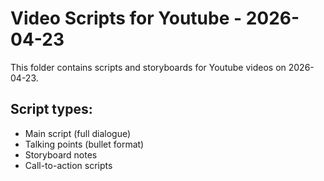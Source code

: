 # Video Scripts for Youtube - 2026-04-23

This folder contains scripts and storyboards for Youtube videos on 2026-04-23.

## Script types:
- Main script (full dialogue)
- Talking points (bullet format)
- Storyboard notes
- Call-to-action scripts
